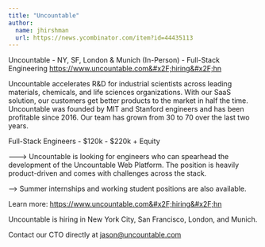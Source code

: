 ```yaml
---
title: "Uncountable"
author:
  name: jhirshman
  url: https://news.ycombinator.com/item?id=44435113
---
```


<JobNavigation />

Uncountable - NY, SF, London &amp; Munich (In-Person) - Full-Stack Engineering 
<a href="https:&#x2F;&#x2F;www.uncountable.com&#x2F;hiring&#x2F;hn" rel="nofollow">https:&#x2F;&#x2F;www.uncountable.com&#x2F;hiring&#x2F;hn</a>

Uncountable accelerates R&amp;D for industrial scientists across leading materials, chemicals, and life sciences organizations. With our SaaS solution, our customers get better products to the market in half the time. Uncountable was founded by MIT and Stanford engineers and has been profitable since 2016. Our team has grown from 30 to 70 over the last two years.

Full-Stack Engineers - $120k - $220k + Equity

---&gt; Uncountable is looking for engineers who can spearhead the development of the Uncountable Web Platform. The position is heavily product-driven and comes with challenges across the stack.

--&gt; Summer internships and working student positions are also available.

Learn more: <a href="https:&#x2F;&#x2F;www.uncountable.com&#x2F;hiring&#x2F;hn" rel="nofollow">https:&#x2F;&#x2F;www.uncountable.com&#x2F;hiring&#x2F;hn</a>

Uncountable is hiring in New York City, San Francisco, London, and Munich.

Contact our CTO directly at jason@uncountable.com
<JobApplication />
